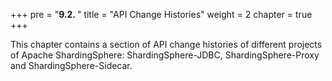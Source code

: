 +++
pre = "<b>9.2. </b>"
title = "API Change Histories"
weight = 2
chapter = true
+++

This chapter contains a section of API change histories of different projects of Apache ShardingSphere: ShardingSphere-JDBC, ShardingSphere-Proxy and ShardingSphere-Sidecar.
